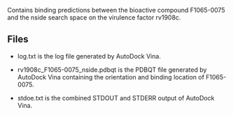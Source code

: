 Contains binding predictions between the bioactive compound F1065-0075 and the nside search space on the virulence factor rv1908c.

## Files

- log.txt is the log file generated by AutoDock Vina.

- rv1908c_F1065-0075_nside.pdbqt is the PDBQT file generated by AutoDock Vina containing the orientation and binding location of F1065-0075.

- stdoe.txt is the combined STDOUT and STDERR output of AutoDock Vina.

